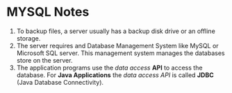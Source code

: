 # MYSQL Notes
1. To backup files, a server usually has a backup disk drive or an offline storage.
2. The server requires and Database Management System like MySQL or Microsoft
   SQL server. This management system manages the databases store on the server.
3. The application programs use the *data access* **API** to access the database.
   For **Java Applications** the *data access API* is called **JDBC** (Java 
   Database Connectivity). 


